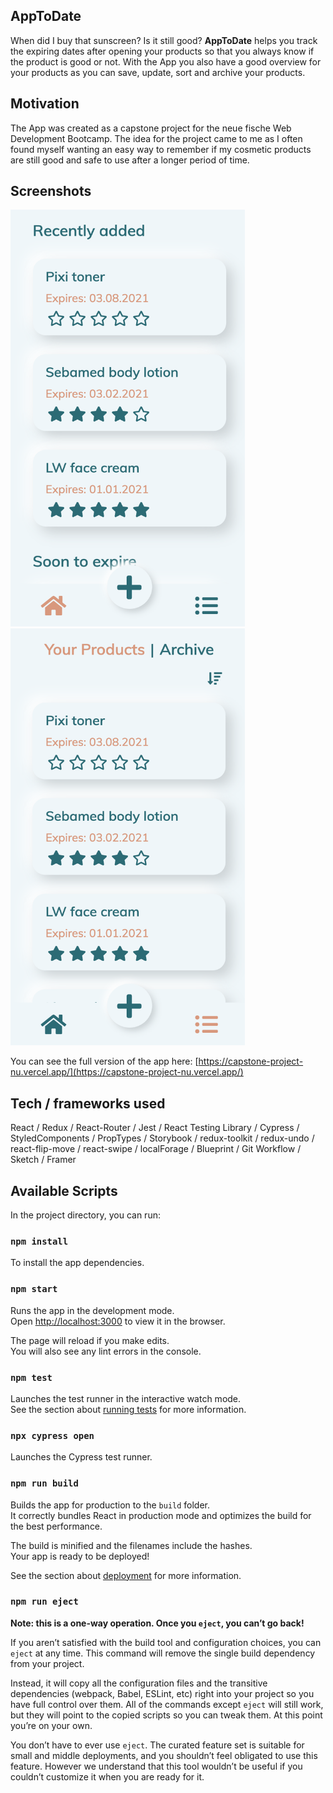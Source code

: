 ## AppToDate

When did I buy that sunscreen? Is it still good?
**AppToDate** helps you track the expiring dates after opening your products so that you always know if the product is good or not.
With the App you also have a good overview for your products as you can save, update, sort and archive your products.

## Motivation

The App was created as a capstone project for the neue fische Web Development Bootcamp.
The idea for the project came to me as I often found myself wanting an easy way to remember if my cosmetic products are still good and safe to use after a longer period of time.

## Screenshots

<img src="app-screenshots/dashboard-page.png" width="375" height="667"> <img src="app-screenshots/products-page.png" width="375" height="667">

You can see the full version of the app here: [https://capstone-project-nu.vercel.app/](https://capstone-project-nu.vercel.app/)

## Tech / frameworks used

React / Redux / React-Router / Jest / React Testing Library / Cypress /
StyledComponents / PropTypes / Storybook / redux-toolkit / redux-undo /
react-flip-move / react-swipe / localForage / Blueprint / Git Workflow /
Sketch / Framer

## Available Scripts

In the project directory, you can run:

### `npm install`

To install the app dependencies.

### `npm start`

Runs the app in the development mode.<br />
Open [http://localhost:3000](http://localhost:3000) to view it in the browser.

The page will reload if you make edits.<br />
You will also see any lint errors in the console.

### `npm test`

Launches the test runner in the interactive watch mode.<br />
See the section about [running tests](https://facebook.github.io/create-react-app/docs/running-tests) for more information.

### `npx cypress open`

Launches the Cypress test runner.

### `npm run build`

Builds the app for production to the `build` folder.<br />
It correctly bundles React in production mode and optimizes the build for the best performance.

The build is minified and the filenames include the hashes.<br />
Your app is ready to be deployed!

See the section about [deployment](https://facebook.github.io/create-react-app/docs/deployment) for more information.

### `npm run eject`

**Note: this is a one-way operation. Once you `eject`, you can’t go back!**

If you aren’t satisfied with the build tool and configuration choices, you can `eject` at any time. This command will remove the single build dependency from your project.

Instead, it will copy all the configuration files and the transitive dependencies (webpack, Babel, ESLint, etc) right into your project so you have full control over them. All of the commands except `eject` will still work, but they will point to the copied scripts so you can tweak them. At this point you’re on your own.

You don’t have to ever use `eject`. The curated feature set is suitable for small and middle deployments, and you shouldn’t feel obligated to use this feature. However we understand that this tool wouldn’t be useful if you couldn’t customize it when you are ready for it.

